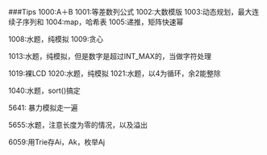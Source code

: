###Tips
1000:A＋B
1001:等差数列公式
1002:大数模版
1003:动态规划，最大连续子序列和
1004:map，哈希表
1005:递推，矩阵快速幂

1008:水题，纯模拟
1009:贪心

1013:水题，纯模拟，但是数字是超过INT_MAX的，当做字符处理

1019:裸LCD
1020:水题，纯模拟
1021:水题，以4为循环，余2能整除

1040:水题，sort()搞定

5641: 暴力模拟走一遍

5655:水题，注意长度为零的情况，以及溢出

6059:用Trie存Ai，Ak，枚举Aj

